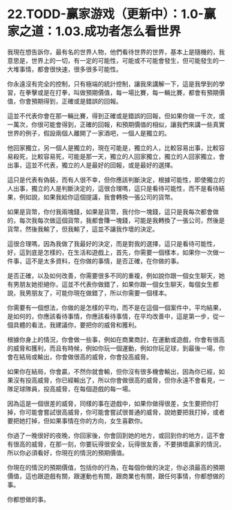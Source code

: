 # 22.TODD-赢家游戏（更新中）：1.0-赢家之道：1.03.成功者怎么看世界

我現在想告訴你，最有名的世界人物，他們看待世界的世界，基本上是隨機的，我意思是，世界上的一切，有一定的可能性，可能或不可能會發生，但可能發生的一大堆事情，都會很快速，很多很多可能性。

你永遠沒有完全的控制，只有極端的統計控制，讓我來講解一下，這是我學到的學習，在拳擊或是在打拳，叫做預期價值，每一場比賽，每一輛比賽，都會有預期價值，你會預期得到，正確或是錯誤的回報。

這並不代表你會在那一輛比賽，得到正確或是錯誤的回報，但如果你做一千次，或一萬次，你很可能會得到，正確的回報，和預期價值的相似，讓我們來講一些真實世界的例子，假設兩個人離開了一家酒吧，一個人是獨立的。

他回家獨立，另一個人是獨立的，現在可能是，獨立的人，比較容易出事，比較容易殺死，比較容易死，可能是那一天，獨立的人回家獨立，獨立的人回家獨立，會出事，這並不代表，獨立的人是最好的回報，或是最好的選擇。

這只是代表有偽裝，而有人很不幸，但你應該判斷決定，根據可能性，即使獨立的人出事，獨立的人是判斷決定的，這很合理嗎，這只是看待可能性，而不是看待結果，例如說，如果我給你這個提議，我會轉換一張公司的貨幣。

如果是貨幣，你付我兩塊錢，如果是貨幣，我付你一塊錢，這只是我每次都會做的，每次我每次做這個貨幣，我都會賺一塊錢，可能是我轉換了一張公司，然後是貨幣，然後我輸了，但我輸了，這並不讓我作壞的決定。

這很合理嗎，因為我做了我最好的決定，而是對我的選擇，這只是看待可能性，好，這到底是怎樣的，在生活和遊戲上，首先，你需要一個樣本，如果你一次做一件事，這不是太多資料，在你做的事情，是否正確，在你做的事。

是否正確，以及如何改善，你需要很多不同的重複，例如說你跟一個女生聊天，她有男朋友她拒絕你，這並不代表你做錯了，如果你跟一個女生聊天，每個女生都說，我男朋友了，可能你現在做錯了，所以你需要一個樣本。

你需要有一個想法，你做的是怎樣的平均，而不是在這個一個案件中，平均結果，是如何的，你應該看待事情，你應該看待事情，在平均改善中，這是第一步，從一個具體的看法，我建議你，要把你的威脅和獲利。

根據你身上的情況，你會做一些事，例如在商業商討，在運動或遊戲，你會有很高的威脅和獲利，而且有時候，例如你玩一個運動，例如你玩足球，到最後一場，你會在結局或輸出，你會做很高的威脅，你會投高威脅。

如果你在結局，你會贏，不然你就會輸，但你沒有很多機會輸出，因為你已經，如果沒有投高威脅，你已經輸出了，所以你會做很高的威脅，但你永遠不會看見，一隊足球隊員，投高威脅，在每個遊戲的每一場。

因為這是一個很差的威脅，同樣的事在遊戲中，如果你做得很差，女生要把你打掉，你可能會嘗試很高威脅，你可能會嘗試很普通的威脅，說她要把我打掉，或者要把她打掉，但如果事情在你的方向，女生喜歡你。

你過了一晚很好的夜晚，你回家後，你會回到她的地方，或回到你的地方，這不會有很高的威脅，在那一刻，你要玩得很安全，玩得很友善，不要損壞贏家的情況，所以你必須看好，你現在的情況的預期價值。

你現在的情況的預期價值，包括你的行為，在每個你做的決定，你必須最高的預期價值，這也跟遊戲有關，跟運動也有關，跟商業也有關，跟任何事情，你都想做的事。

你都想做的事。